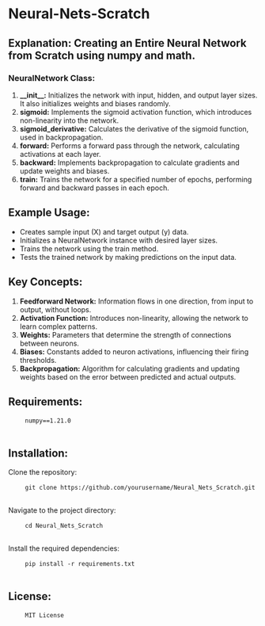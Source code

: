 <body>
    <h1>Neural-Nets-Scratch</h1>
    <h2>Explanation: Creating an Entire Neural Network from Scratch using numpy and math.</h2>
    <h3>NeuralNetwork Class:</h3>
    <ol>
        <li>
            <strong>__init__:</strong> Initializes the network with input, hidden, and output layer sizes. It also initializes weights and biases randomly.
        </li>
        <li>
            <strong>sigmoid:</strong> Implements the sigmoid activation function, which introduces non-linearity into the network.
        </li>
        <li>
            <strong>sigmoid_derivative:</strong> Calculates the derivative of the sigmoid function, used in backpropagation.
        </li>
        <li>
            <strong>forward:</strong> Performs a forward pass through the network, calculating activations at each layer.
        </li>
        <li>
            <strong>backward:</strong> Implements backpropagation to calculate gradients and update weights and biases.
        </li>
        <li>
            <strong>train:</strong> Trains the network for a specified number of epochs, performing forward and backward passes in each epoch.
        </li>
    </ol>
    <h2>Example Usage:</h2>
    <ul>
        <li>Creates sample input (X) and target output (y) data.</li>
        <li>Initializes a NeuralNetwork instance with desired layer sizes.</li>
        <li>Trains the network using the train method.</li>
        <li>Tests the trained network by making predictions on the input data.</li>
    </ul>
    <h2>Key Concepts:</h2>
    <ol>
        <li><strong>Feedforward Network:</strong> Information flows in one direction, from input to output, without loops.</li>
        <li><strong>Activation Function:</strong> Introduces non-linearity, allowing the network to learn complex patterns.</li>
        <li><strong>Weights:</strong> Parameters that determine the strength of connections between neurons.</li>
        <li><strong>Biases:</strong> Constants added to neuron activations, influencing their firing thresholds.</li>
        <li><strong>Backpropagation:</strong> Algorithm for calculating gradients and updating weights based on the error between predicted and actual outputs.</li>
    </ol>
    <h2>Requirements:</h2>
    <pre>
    <code>numpy==1.21.0</code>
    </pre>
    <h2>Installation:</h2>
    <p>Clone the repository:</p>
    <pre>
    <code>git clone https://github.com/yourusername/Neural_Nets_Scratch.git</code>
    </pre>
    <p>Navigate to the project directory:</p>
    <pre>
    <code>cd Neural_Nets_Scratch</code>
    </pre>
    <p>Install the required dependencies:</p>
    <pre>
    <code>pip install -r requirements.txt</code>
    </pre>
    <h2>License:</h2>
    <pre>
    <code>MIT License</code>
    </pre>
</body>
